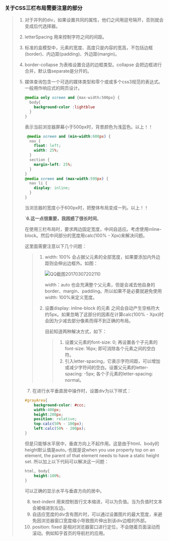 ### 关于CSS三栏布局需要注意的部分

> 1. 对于并列的div，如果设置共同的属性，他们之间用逗号隔开，否则就会变成后代选择器。
>
> 2. letterSpacing 用来控制字符之间的间距。
>
> 3. 标准的盒模型中，元素的宽度、高度只是内容的宽高，不包括边框(border)、内边距(padding)、外边距(margin)。
>
> 4. border-collapse 为表格设置合适的边框类型。collapse 会把边框进行合并，默认值separate是分开的。
>
> 5. 媒体查询包含一个可选的媒体类型和零个或或多个css3规范的表达式。一般用作响应式的网页设计。
>
>    ```css
>    @media only screen and {max-width:500px} {
>      body{
>        background-color :lightblue
>      }
>    }
>    ```
>
>    表示当前浏览器屏幕小于500px时，背景颜色为浅蓝色。以上！！
>
>    ```css
>     @media screen and (min-width:600px) {
>      nav {
>        float: left;
>        width: 25%;
>      }
>      section {
>        margin-left: 25%;
>      }
>    }
>    @media screen and (max-width:599px) {
>      nav li {
>        display: inline;
>      }
>    }
>    ```
>
>    当浏览器的宽度小于600px时，把整体布局变成一列。以上！！
>
>    `**6.这一点很重要，我困惑了很长时间**。
>
>    在使用三栏布局时，要求两边固定宽度，中间自适应。考虑使用inline-block。然后中间部分的宽度用calc(100% - Xpx)来解决问题。
>
>    这里面需要注意以下几个问题：
>
>    > 1. width: 100% 会占据父元素的全部宽度，如果要添加内外边距则会伸出边框外。如图：
>    >
>    >    ![QQ截图20170307202110](F:\天书修炼法则\CSS\笔记图片\QQ截图20170307202110.png)
>    >
>    >    width：auto 也会充满整个父元素，但是会减去他自身的border、margin、paddiing。所以如果不是必要就避免使用width: 100%来定义宽度。
>    >
>    > 2. 设置display: inline-block 的元素 之间会自动产生空格符大约5px。如果忽略了这部分的因素在计算calc(100% - Xpx)时会因为少减去部分像素而得不到正确的布局。
>    >
>    >    目前知道两种解决方式，如下：
>    >
>    >    > 1. 设置父元素的font-size: 0; 再设置各个子元素的font-size: 16px; 即可消除各个元素之间的空白符。
>    >    > 2. 引入letter-spacing，它表示字符间距，可以增加或减少字符间的空白。设置父元素的letter-spacing: -5px; 各个子元素的letter-spacing: normal。
>
>    7. 在进行水平垂直居中操作时，设置div为以下样式：
>
>    ```css
>    #grayArea{
>        background-color: #ccc;
>        width:400px;
>        height:200px;
>        position: relative;
>        top:calc(50% - 100px);
>        left:calc(50% - 200px);
>    }
>    ```
>
>    但是只能够水平居中，垂直方向上不起作用。这是由于html、body的height默认值是auto。·也就是说when you use property top on an element, the parent of that element needs to have a static height set. 所以加上以下代码可以解决这一问题：
>
>    ```css
>    html, body{
>        height:100%;
>    }
>    ```
>
>    可以正确的显示水平与垂直方向的居中。
>
>    8. text-indent 用来控制首行文本缩进，可以为负值。当为负值时文本会被缩进到左边。
>    9. 自适应宽度的div含有图片时，可以通过设置图片的最大宽度，来避免因浏览器窗口宽度缩小导致图片伸出到该div边框的外部。
>    10. ​position: fixed 是相对浏览器窗口进行定位，不会随着页面滚动而滚动。例如知乎首页的导航栏的应用。
>